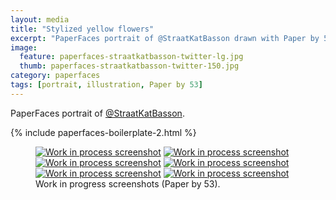 ```yaml
---
layout: media
title: "Stylized yellow flowers"
excerpt: "PaperFaces portrait of @StraatKatBasson drawn with Paper by 53 on an iPad."
image: 
  feature: paperfaces-straatkatbasson-twitter-lg.jpg
  thumb: paperfaces-straatkatbasson-twitter-150.jpg
category: paperfaces
tags: [portrait, illustration, Paper by 53]
---
```


PaperFaces portrait of <a href="http://twitter.com/StraatKatBasson">@StraatKatBasson</a>.

{% include paperfaces-boilerplate-2.html %}

<figure class="half">
	<a href="{{ site.url }}/images/paperfaces-straatkatbasson-process-1-lg.jpg"><img src="{{ site.url }}/images/paperfaces-straatkatbasson-process-1-600.jpg" alt="Work in process screenshot"></a>
	<a href="{{ site.url }}/images/paperfaces-straatkatbasson-process-2-lg.jpg"><img src="{{ site.url }}/images/paperfaces-straatkatbasson-process-2-600.jpg" alt="Work in process screenshot"></a>
	<a href="{{ site.url }}/images/paperfaces-straatkatbasson-process-3-lg.jpg"><img src="{{ site.url }}/images/paperfaces-straatkatbasson-process-3-600.jpg" alt="Work in process screenshot"></a>
	<a href="{{ site.url }}/images/paperfaces-straatkatbasson-process-4-lg.jpg"><img src="{{ site.url }}/images/paperfaces-straatkatbasson-process-4-600.jpg" alt="Work in process screenshot"></a>
	<a href="{{ site.url }}/images/paperfaces-straatkatbasson-process-5-lg.jpg"><img src="{{ site.url }}/images/paperfaces-straatkatbasson-process-5-600.jpg" alt="Work in process screenshot"></a>
	<a href="{{ site.url }}/images/paperfaces-straatkatbasson-process-6-lg.jpg"><img src="{{ site.url }}/images/paperfaces-straatkatbasson-process-6-600.jpg" alt="Work in process screenshot"></a>
	<figcaption>Work in progress screenshots (Paper by 53).</figcaption>
</figure>